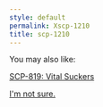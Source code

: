 ```yaml
---
style: default
permalink: Xscp-1210
title: scp-1210
---
```

You may also like:

[SCP-819: Vital Suckers](http://scp-wiki.net/scp-819)

[I'm not sure.](http://scp-wiki.net/i-m-not-sure)
